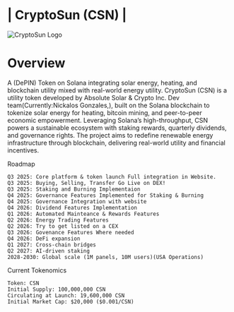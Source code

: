 # | CryptoSun (CSN) |
![CryptoSun Logo](https://yellow-negative-parrotfish-381.mypinata.cloud/ipfs/bafybeibpaqueerbadvpiamxqczpqbauxiteebdcrt2yakp3ul7dxtw4nr4)

# Overview
A (DePIN) Token on Solana integrating solar energy, heating, and blockchain utility mixed with real-world energy utility.
CryptoSun (CSN) is a utility token developed by Absolute Solar & Crypto Inc. Dev team(Currently:Nickalos Gonzales,), built on the Solana blockchain to tokenize solar energy for heating, bitcoin mining, and peer-to-peer economic empowerment. Leveraging Solana’s high-throughput, CSN powers a sustainable ecosystem with staking rewards, quarterly dividends, and governance rights. The project aims to redefine renewable energy infrastructure through blockchain, delivering real-world utility and financial incentives.

Roadmap

    Q3 2025: Core platform & token launch Full integration in Website.
    Q3 2025: Buying, Selling, Transfer Go Live on DEX!
    Q3 2025: Staking and Burning Implementaion 
    Q4 2025: Governance Features Implemented for Staking & Burning
    Q4 2025: Governance Integration with website
    Q4 2026: Dividend Features Implementation
    Q1 2026: Automated Mainteance & Rewards Features 
    Q2 2026: Energy Trading Features
    Q2 2026: Try to get listed on a CEX
    Q3 2026: Govenance Features Where needed
    Q4 2026: DeFi expansion
    Q1 2027: Cross-chain bridges
    Q2 2027: AI-driven staking
    2028-2030: Global scale (1M panels, 10M users)(USA Operations)

Current Tokenomics
    
    Token: CSN
    Initial Supply: 100,000,000 CSN
    Circulating at Launch: 19,600,000 CSN
    Initial Market Cap: $20,000 ($0.001/CSN)
    Utility: Staking, Energy Trading, Governance, Maintenance/Upkeep, Real-World Solar & Heating Applications


Features

    Solar Energy Integration: Converts excess solar power into CSN via ASIC mining, with heat repurposed for furnaces. (Future Development)
    Economic Model: Hybrid model. Inflationary (Years 1-2) to deflationary (Year 3+), with burns reducing supply to 92.9M CSN by Year 6. (Completed)
    Staking Rewards: 42M CSN allocated, 20% quarterly dividends for top stakers from Absolute Solar & Crypto Inc. (Completed)
    Smart Contracts: Rust-based, Managing token operations, Staking, Governance, and more. (Future Development)
    Security: Ed25519 cryptography, zero-knowledge proofs, continuous audits, and bug bounties. (Future Development)
    Roadmap: Token Contract, Staking Contract, Governance Contract, Burn Contract, Dividend Distribution, Maintenance Contract, Energy Trading!, Full Application integration.(Future Development)


Technical Details

    Blockchain: Solana
    Throughput: ~65,000 TPS (peak 700,000 TPS)
    Cryptography: Ed25519 (128-bit security)
    Consensus: Proof of History (PoH) + Proof of Stake (PoS) + Tower BFT
    Programming: Rust, compiled to BPF bytecode
    Serialization: Borsh (150-200 byte tx size)
    Fees: Base 0.000005 SOL/signature, prioritization adjustable

Smart Contracts

    Token: Defines CSN (100M supply, 9 decimals, 1M CSN/year minting).
    Staking: Locks 42M CSN, rewards via Reward = 0.0001 · Stake · (EnergyFactor + UptimeFactor + MaintenanceFactor).
    Governance: 4M CSN, vested Months 13-24, 2/3 vote consensus.
    Burn: Reduces supply (e.g., 3.5M CSN/year by Year 6).
    Dividend: Airdrops based on Dividends through Company revenue.
    Future: Maintenance (IoT-driven), Energy trading (LMP pricing).


# Installation
Download Dependencies

    Rust: cargo --version >= 1.70
    Solana CLI: solana --version >= 1.18
    Node.js: node --version >= 16 (for tools)
    Git: git --version

Quick Install 

    curl --proto '=https' --tlsv1.2 -sSfL https://raw.githubusercontent.com/solana-developers/solana-install/main/install.sh | bash

# Setup(Bash)

Clone the Repository:
    
    git clone https://github.com/AbsoluteSolarCrypto/CSN.git
    cd CSN

Install Dependencies:
    
    cargo build --release
    npm install

Configure Solana:
    
    solana config set --url https://api.mainnet-beta.solana.com
    solana-keygen new

Deploy Contracts:

    solana program deploy target/deploy/csn_token.so

Usage:

    Compile: cargo build --release
    Test: cargo test
    Interact: Use Solana CLI or SDK (e.g., @solana/web3.js) to call contracts.
        Example: Transfer CSN
        javascript

        const { PublicKey, Transaction } = require('@solana/web3.js');
        // Add transfer logic here

# Contributions
Contributing (Currently only Absolute Solars Dev Team possible open-source after Launch)
Open-source Devs! Please follow these steps:
//removed bullet points here//
Fork the repository and create a feature branch with your changes. Ensure code adheres to Rust best practices and Solana’s security standards. Submit a pull request with a clear description of your contribution. Issues can be reported via GitHub Issues—focus on bugs, feature requests, or security enhancements.
Security

    Audits: Conducted by CyberScope and CertiK or reputable sources.
    Bounties: Report vulnerabilities to earn $1,000-$50,000 (CSN).
    Contact: devnickk@proton.me

License
This project is licensed under the MIT License. See LICENSE for details.
Resources

    Website: CryptoSun.ca
    Whitepaper: CSN Whitepaper
    Solana Docs: docs.solana.com
    Contact: devnickk@proton.me
    @Absolute Solar & Crypto inc.
